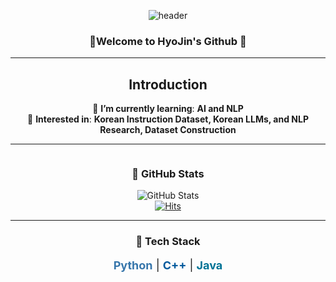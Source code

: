 <div align="center">
  
![header](https://capsule-render.vercel.app/api?type=Venom&color=auto&height=200&section=header&text=HyoJin's%20Github&fontSize=80)

### 🤗Welcome to HyoJin's Github 🤗

---

## Introduction
🔸 **I’m currently learning**: **AI and NLP**  
🔹 **Interested in**: **Korean Instruction Dataset, Korean LLMs, and NLP Research, Dataset Construction**

---

<div style="display: flex; justify-content: center; align-items: flex-start; gap: 50px;">

  <!-- GitHub Stats Section -->
  <div>
    <h3>📆 GitHub Stats</h3>
    <img src="https://github-readme-stats.vercel.app/api?username=HyoJin&show_icons=true&theme=onedark" alt="GitHub Stats">
    <br>
    <a href="https://hits.seeyoufarm.com">
      <img src="https://hits.seeyoufarm.com/api/count/incr/badge.svg?url=https%3A%2F%2Fgithub.com%2FHyoJin112&count_bg=%230058E1&title_bg=%230055A2&icon=&icon_color=%23E7E7E7&title=hits&edge_flat=false" alt="Hits">
    </a>
  </div>

</div>

---

<div align="center">
  <h3>🚀 Tech Stack</h3>
  <p style="font-size: 18px;">
    <span style="color: #3776AB; font-weight: bold;">Python</span> |
    <span style="color: #00599C; font-weight: bold;">C++</span> |
    <span style="color: #007396; font-weight: bold;">Java</span>
  </p>
</div>
